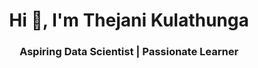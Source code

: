 <h1 align="center">Hi 👋, I'm Thejani Kulathunga</h1>
<h3 align="center">Aspiring Data Scientist | Passionate Learner</h3>


